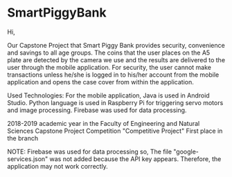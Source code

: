 # SmartPiggyBank

Hi,

Our Capstone Project that Smart Piggy Bank provides security, convenience and savings to all age groups. The coins that the
user places on the A5 plate are detected by the camera we use and the results are delivered to the user through the mobile
application. For security, the user cannot make transactions unless he/she is logged in to his/her account from the mobile
application and opens the case cover from within the application.

Used Technologies: For the mobile application, Java is used in Android Studio. Python language is used in Raspberry Pi for
triggering servo motors and image processing. Firebase was used for data processing.

2018-2019 academic year in the Faculty of Engineering and Natural Sciences Capstone Project Competition
"Competitive Project" First place in the branch

NOTE: Firebase was used for data processing so, The file "google-services.json" was not added because the API key appears. Therefore, the application may not work correctly.

